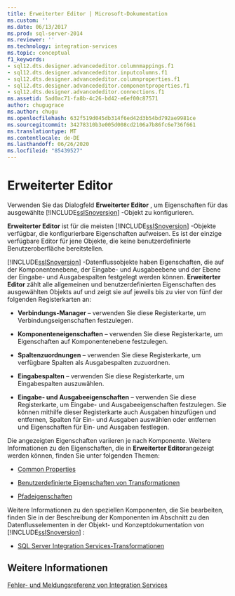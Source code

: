 ```yaml
---
title: Erweiterter Editor | Microsoft-Dokumentation
ms.custom: ''
ms.date: 06/13/2017
ms.prod: sql-server-2014
ms.reviewer: ''
ms.technology: integration-services
ms.topic: conceptual
f1_keywords:
- sql12.dts.designer.advancededitor.columnmappings.f1
- sql12.dts.designer.advancededitor.inputcolumns.f1
- sql12.dts.designer.advancededitor.columnproperties.f1
- sql12.dts.designer.advancededitor.componentproperties.f1
- sql12.dts.designer.advancededitor.connections.f1
ms.assetid: 5ad0ac71-fa8b-4c26-bd42-e6ef00c87571
author: chugugrace
ms.author: chugu
ms.openlocfilehash: 632f519d045db314f6ed42d3b54bd792ae9981ce
ms.sourcegitcommit: 34278310b3e005d008cd2106a7b86fc6e736f661
ms.translationtype: MT
ms.contentlocale: de-DE
ms.lasthandoff: 06/26/2020
ms.locfileid: "85439527"
---
```

# <a name="advanced-editor"></a>Erweiterter Editor
  Verwenden Sie das Dialogfeld **Erweiterter Editor** , um Eigenschaften für das ausgewählte [!INCLUDE[ssISnoversion](../includes/ssisnoversion-md.md)] -Objekt zu konfigurieren.  
  
 **Erweiterter Editor** ist für die meisten [!INCLUDE[ssISnoversion](../includes/ssisnoversion-md.md)] -Objekte verfügbar, die konfigurierbare Eigenschaften aufweisen. Es ist der einzige verfügbare Editor für jene Objekte, die keine benutzerdefinierte Benutzeroberfläche bereitstellen.  
  
 [!INCLUDE[ssISnoversion](../includes/ssisnoversion-md.md)] -Datenflussobjekte haben Eigenschaften, die auf der Komponentenebene, der Eingabe- und Ausgabeebene und der Ebene der Eingabe- und Ausgabespalten festgelegt werden können. **Erweiterter Editor** zählt alle allgemeinen und benutzerdefinierten Eigenschaften des ausgewählten Objekts auf und zeigt sie auf jeweils bis zu vier von fünf der folgenden Registerkarten an:  
  
-   **Verbindungs-Manager** – verwenden Sie diese Registerkarte, um Verbindungseigenschaften festzulegen.  
  
-   **Komponenteneigenschaften** – verwenden Sie diese Registerkarte, um Eigenschaften auf Komponentenebene festzulegen.  
  
-   **Spaltenzuordnungen** – verwenden Sie diese Registerkarte, um verfügbare Spalten als Ausgabespalten zuzuordnen.  
  
-   **Eingabespalten** – verwenden Sie diese Registerkarte, um Eingabespalten auszuwählen.  
  
-   **Eingabe- und Ausgabeeigenschaften** – verwenden Sie diese Registerkarte, um Eingabe- und Ausgabeeigenschaften festzulegen. Sie können mithilfe dieser Registerkarte auch Ausgaben hinzufügen und entfernen, Spalten für Ein- und Ausgaben auswählen oder entfernen und Eigenschaften für Ein- und Ausgaben festlegen.  
  
 Die angezeigten Eigenschaften variieren je nach Komponente. Weitere Informationen zu den Eigenschaften, die in **Erweiterter Editor**angezeigt werden können, finden Sie unter folgenden Themen:  
  
-   [Common Properties](../../2014/integration-services/common-properties.md)  
  
-   [Benutzerdefinierte Eigenschaften von Transformationen](data-flow/transformations/transformation-custom-properties.md)  
  
-   [Pfadeigenschaften](../../2014/integration-services/path-properties.md)  
  
 Weitere Informationen zu den speziellen Komponenten, die Sie bearbeiten, finden Sie in der Beschreibung der Komponenten im Abschnitt zu den Datenflusselementen in der Objekt- und Konzeptdokumentation von [!INCLUDE[ssISnoversion](../includes/ssisnoversion-md.md)] :  
  
-   [SQL Server Integration Services-Transformationen](data-flow/transformations/integration-services-transformations.md)  
  
## <a name="see-also"></a>Weitere Informationen  
 [Fehler- und Meldungsreferenz von Integration Services](../../2014/integration-services/integration-services-error-and-message-reference.md)  
  
  
